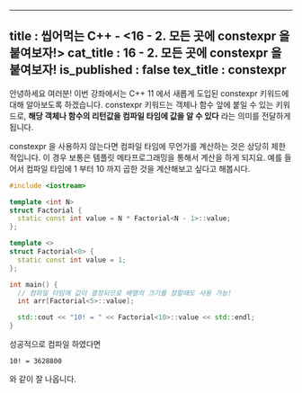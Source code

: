 -----------------
title : 씹어먹는 C++ - <16 - 2. 모든 곳에 constexpr 을 붙여보자!>
cat_title : 16 - 2. 모든 곳에 constexpr 을 붙여보자!
is_published : false
tex_title : constexpr 
-----------------

안녕하세요 여러분! 이번 강좌에서는 C++ 11 에서 새롭게 도입된 constexpr 키워드에 대해 알아보도록 하겠습니다. constexpr 키워드는 객체나 함수 앞에 붙일 수 있는 키워드로, **해당 객체나 함수의 리턴값을 컴파일 타임에 값을 알 수 있다** 라는 의미를 전달하게 됩니다.

constexpr 을 사용하지 않는다면 컴파일 타임에 무언가를 계산하는 것은 상당히 제한적입니다. 이 경우 보통은 템플릿 메타프로그래밍을 통해서 계산을 하게 되지요. 예를 들어서 컴파일 타임에 1 부터 10 까지 곱한 것을 계산해보고 싶다고 해봅시다.

```cpp
#include <iostream>

template <int N>
struct Factorial {
  static const int value = N * Factorial<N - 1>::value;
};

template <>
struct Factorial<0> {
  static const int value = 1;
};

int main() {
  // 컴파일 타임에 값이 결정되므로 배열의 크기를 정할때도 사용 가능!
  int arr[Factorial<5>::value]; 

  std::cout << "10! = " << Factorial<10>::value << std::endl;
}
```

성공적으로 컴파일 하였다면

```exec
10! = 3628800
```

와 같이 잘 나옵니다. 
